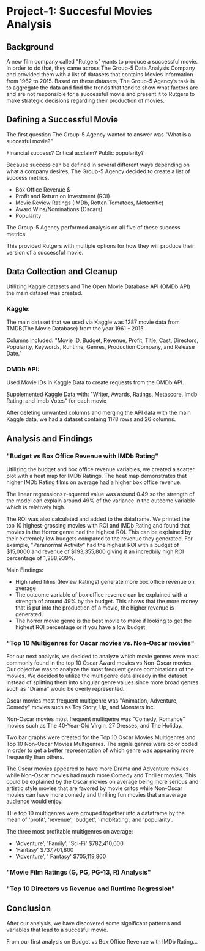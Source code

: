 # Project-1: Succesful Movies Analysis

## Background

A new film company called "Rutgers" wants to produce a successful movie. In order to do that, they came across The Group-5 Data Analysis Company and provided them with a list of datasets that contains Movies information from 1962 to 2015. Based on these datasets, The Group-5 Agency’s task is to aggregate the data and find the trends that tend to show what factors are and are not responsible for a successful movie and present it to Rutgers to make strategic decisions regarding their production of movies.

## Defining a Successful Movie
The first question The Group-5 Agency wanted to answer was "What is a succesful movie?" 

Financial success? Critical acclaim? Public popularity? 

Because success can be defined in several different ways depending on what a company desires, The Group-5 Agency decided to create a list of success metrics.

- Box Office Revenue $
- Profit and Return on Investment (ROI)
- Movie Review Ratings (IMDb, Rotten Tomatoes, Metacritic)
- Award Wins/Nominations (Oscars)
- Popularity

The Group-5 Agency performed analysis on all five of these success metrics. 

This provided Rutgers with multiple options for how they will produce their version of a successful movie.

## Data Collection and Cleanup
Utilizing Kaggle datasets and The Open Movie Database API (OMDb API) the main dataset was created.

### Kaggle: 
The main dataset that we used via Kaggle was 1287 movie data from TMDB(The Movie Database) from the year 1961 - 2015.

Columns included: 
"Movie ID, Budget, Revenue, Profit, Title, Cast, Directors, Popularity, Keywords, Runtime, Genres, Production Company, and Release Date."

### OMDb API: 
Used Movie IDs in Kaggle Data to create requests from the OMDb API.

Supplemented Kaggle Data with:
"Writer, Awards, Ratings, Metascore, Imdb Rating, and Imdb Votes" for each movie

After deleting unwanted columns and merging the API data with the main Kaggle data, we had a dataset containg 1178 rows and 26 columns.

## Analysis and Findings
### "Budget vs Box Office Revenue with IMDb Rating"
Utilizing the budget and box office revenue variables, we created a scatter plot with a heat map for IMDb Ratings. The heat map demonstrates that higher IMDb Rating films on average had a higher box office revenue. 

The linear regressions r-squared value was around 0.49 so the strength of the model can explain around 49% of the variance in the outcome variable which is relatively high. 

The ROI was also calculated and added to the dataframe. We printed the top 10 highest-grossing movies with ROI and IMDb Rating and found that movies in the Horror genre had the highest ROI. This can be explained by their extremely low budgets compared to the revenue they generated. For example, "Paranormal Activity" had the highest ROI with a budget of $15,0000 and revenue of $193,355,800 giving it an incredbily high ROI percentage of 1,288,939%.

Main Findings: 
- High rated films (Review Ratings) generate more box office revenue on average
- The outcome variable of box office revenue can be explained with a strength of around 49% by the budget. This shows that the more money that is put into the production of a movie, the higher revenue is generated. 
- The horror movie genre is the best movie to make if looking to get the highest ROI percentage or if you have a low budget

### "Top 10 Multigenres for Oscar movies vs. Non-Oscar movies"
For our next analysis, we decided to analyze which movie genres were most commonly found in the top 10 Oscar Award movies vs Non-Oscar movies. Our objective was to analyze the most frequent genre combinations of the movies. We decided to utilize the multigenre data already in the dataset instead of splitting them into singular genre values since more broad genres such as "Drama" would be overly represented.

Oscar movies most frequent multigenre was "Animation, Adventure, Comedy" movies such as Toy Story, Up, and Monsters Inc.

Non-Oscar movies most frequent multigenre was  "Comedy, Romance" movies such as The 40-Year-Old Virgin, 27 Dresses, and The Holiday.

Two bar graphs were created for the Top 10 Oscar Movies Multigenres and Top 10 Non-Oscar Movies Multigenres. The signle genres were color coded in order to get a better representation of which genre was appearing more frequently than others.

The Oscar movies appeared to have more Drama and Adventure movies while Non-Oscar movies had much more Comedy and Thriller movies. This could be explained by the Oscar movies on average being more serious and artistic style movies that are favored by movie critcs while Non-Oscar movies can have more comedy and thrilling fun movies that an average audience would enjoy.

THe top 10 multigenres were grouped together into a dataframe by the mean of 'profit', 'revenue', 'budget', 'imdbRating', and 'popularity'.

The three most profitable multigenres on average: 
- 'Adventure', 'Family', 'Sci-Fi'	$782,410,600
- 'Fantasy'	$737,701,800
- 'Adventure', ' Fantasy' $705,119,800

### "Movie Film Ratings (G, PG, PG-13, R) Analysis"

### "Top 10 Directors vs Revenue and Runtime Regression"

## Conclusion
After our analysis, we have discovered some significant patterns and variables that lead to a succesful movie. 

From our first analysis on Budget vs Box Office Revenue with IMDb Rating...


